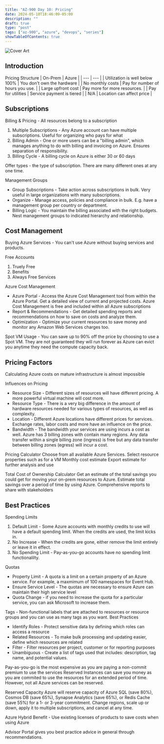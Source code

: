 ```yaml
---
title: "AZ-900 Day 10: Pricing"
date: 2024-05-18T18:46:09-05:00
description: ""
draft: true
type: "post"
tags: ["az-900", "azure", "devops", "series"]
showTableOfContents: true
---
```


![Cover Art](/images/posts/series/az-900/day-10/cover.png)

## Introduction

Pricing Structure
| On-Prem | Azure |
| --- | --- |
| Utilization is well below 100% | You don't own the hardware |
| No monthly costs | Pay for number of hours you use. |
| Large upfront cost | Pay more for more resources. |
| Pay for utilities | Service payment is tiered |
| N/A | Location can affect price | 

## Subscriptions

Billing & Pricing - All resources belong to a subscription

1. Multiple Subscriptions - Any Azure account can have multiple subscriptions. Useful for organizing who pays for what
2. Billing Admin - One or more users can be a "billing admin", which manages anything to do with billing and invoicing on Azure. Ensures separation of responsibility.
3. Billing Cycle - A billing cycle on Azure is either 30 or 60 days

Offer types - the type of subscription. There are many different ones at any one time.

Management Groups
- Group Subscriptions - Take action across subscriptions in bulk. Very useful in large organizations with many subscriptions. 
- Organize - Manage access, policies and compliance in bulk. E.g. have a management group per country or department. 
- Billing Logic - You maintain the billing associated with the right budgets. Nest management groups to indicated hierarchy and relationship.

## Cost Management

Buying Azure Services - You can't use Azure without buying services and products. 

Free Accounts
1. Truely Free
2. Benefits
3. Always Free Services 

Azure Cost Management
- Azure Portal - Access the Azure Cost Management tool from within the Azure Portal. Get a detailed view of current and projected costs. Azure Cost Management is free and included within all Azure subscriptions
- Report & Recommendations - Get detailed spending reports and recommendations on how to save on costs and analyze them.
- Optimization - Optimize your current resources to save money and monitor any Amazon Web Services charges too.

Spot VM Usage - You can save up to 90% off the price by choosing to use a Spot VM. They are not guaranteed they will run forever as Azure can evict you anytime they need the compute capacity back.

## Pricing Factors

Calculating Azure costs on mature infrastructure is almost impossible

Influences on Pricing
- Resource Size - Different sizes of resources will have different pricing. A more powerful virtual machine will cost more.
- Resource Type - There is a very big difference in the amount of hardware resources needed for various types of resources, as well as complexity.
- Location - Different Azure locations have different prices for services. Exchange rates, labor costs and more have an influence on the price.
- Bandwidth - The bandwidth your services are using incurs a cost as well. 
Azure has 3 billing zones with contain many regions. Any data transfer within a single billing zone (ingress) is free but any data transfer between billing zones (egress) will incur a cost.

Pricing Calculator
Choose from all available Azure Services.
Select resource properties such as for a VM
Monthly cost estimate
Export estimate for further analysis and use

Total Cost of Ownership Calculator
Get an estimate of the total savings you could get for moving your on-prem resources to Azure. Estimate total savings over a period of time by using Azure. Comprehensive reports to share with stakeholders

## Best Practices

Spending Limits
1. Default Limit - Some Azure accounts with monthly credits to use will have a default spending limit. When the credits are used, the limit kicks in. 
2. No Increase - When the credits are gone, either remove the limit entirely or leave it in effect.
3. No Spending Limit - Pay-as-you-go accounts have no spending limit functionalilty.

Quotas
- Property Limit - A quota is a limit on a certain property of an Azure service. For example, a maxmimum of 100 namespaces for Event Hub.
- Ensure Service Level - The quotas are necessary to ensure Azure can maintain their high service level
- Quota Change - if you need to increase the quota for a particular service, you can ask Microsoft to increase them.

Tags - Non-functional labels that are attached to resources or resource groups and you can use as many tags as you want.
Best Practices
- Identify Roles - Protect sensitive data by defining which roles can access a resource
- Related Resources - To make bulk processing and updating easier, define which resources are related
- Filter - Filter resources per project, customer or for reporting purposes
- Unambiguous - Create a list of tags used that includes: description, tag name, and potential values.

Pay-as-you-go is the most expensive as you are paying a non-commit premium to use the services 
Reserved Instances can save you money as you are commited to use the resources for an extended period of time. However, not all Azure services can be reserved.

Reserved Capacity
Azure will reserve capacity of Azure SQL (save 80%), Cosmos DB (save 65%), Synapse Analytics (save 65%), or Redis Cache (save 55%) for a 1- or 3-year commitment. Change regions, scale up or down, apply it to multiple subscriptions, and cancel at any time.

Azure Hybrid Benefit - Use existing licenses of products to save costs when using Azure

Advisor Portal gives you best practice advice in general through recommendations.
